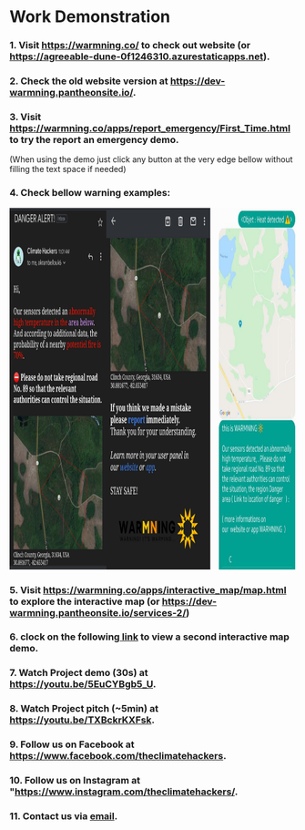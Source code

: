 # Work Demonstration

### 1. Visit https://warmning.co/ to check out website (or https://agreeable-dune-0f1246310.azurestaticapps.net).
### 2. Check the old website version at https://dev-warmning.pantheonsite.io/.
### 3. Visit https://warmning.co/apps/report_emergency/First_Time.html to try the report an emergency demo.
(When using the demo just click any button at the very edge bellow without filling the text space if needed)
### 4. Check bellow warning examples:
<p align="center">
  <img width="1000" height="635" src="https://github.com/usmhic/Warmning/blob/main/res/img/email_sms_alert/email_sms_alert.png">
</p>

### 5. Visit https://warmning.co/apps/interactive_map/map.html to explore the interactive map (or https://dev-warmning.pantheonsite.io/services-2/)

### 6. clock on the following<a href="https://www.arcgis.com/apps/Embed/index.html?webmap=8f894e22cc714d11ad32d480f94b2e86&extent=-67.975,-1.8862,103.4117,62.2898&zoom=true&previewImage=false&scale=true&disable_scroll=true&theme=light"> link</a> to view a second interactive map demo.

### 7. Watch Project demo (30s) at https://youtu.be/5EuCYBgb5_U.
### 8. Watch Project pitch (~5min) at https://youtu.be/TXBckrKXFsk.
### 9. Follow us on Facebook at https://www.facebook.com/theclimatehackers.
### 10. Follow us on Instagram at "https://www.instagram.com/theclimatehackers/.
### 11. Contact us via <a href="mailto:theclimatehackers@gmail.com">email</a>.
